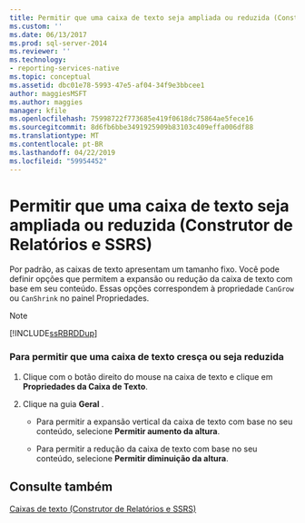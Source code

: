 ```yaml
---
title: Permitir que uma caixa de texto seja ampliada ou reduzida (Construtor de Relatórios e SSRS) | Microsoft Docs
ms.custom: ''
ms.date: 06/13/2017
ms.prod: sql-server-2014
ms.reviewer: ''
ms.technology:
- reporting-services-native
ms.topic: conceptual
ms.assetid: dbc01e78-5993-47e5-af04-34f9e3bbcee1
author: maggiesMSFT
ms.author: maggies
manager: kfile
ms.openlocfilehash: 75998722f773685e419f0618dc75864ae5fece16
ms.sourcegitcommit: 8d6fb6bbe3491925909b83103c409effa006df88
ms.translationtype: MT
ms.contentlocale: pt-BR
ms.lasthandoff: 04/22/2019
ms.locfileid: "59954452"
---
```

# <a name="allow-a-text-box-to-grow-or-shrink-report-builder-and-ssrs"></a>Permitir que uma caixa de texto seja ampliada ou reduzida (Construtor de Relatórios e SSRS)
  Por padrão, as caixas de texto apresentam um tamanho fixo. Você pode definir opções que permitem a expansão ou redução da caixa de texto com base em seu conteúdo. Essas opções correspondem à propriedade `CanGrow` ou `CanShrink` no painel Propriedades.  
  
> [!NOTE]  
>  [!INCLUDE[ssRBRDDup](../../includes/ssrbrddup-md.md)]  
  
### <a name="to-allow-a-text-box-to-grow-or-shrink"></a>Para permitir que uma caixa de texto cresça ou seja reduzida  
  
1.  Clique com o botão direito do mouse na caixa de texto e clique em **Propriedades da Caixa de Texto**.  
  
2.  Clique na guia **Geral** .  
  
    -   Para permitir a expansão vertical da caixa de texto com base no seu conteúdo, selecione **Permitir aumento da altura**.  
  
    -   Para permitir a redução da caixa de texto com base no seu conteúdo, selecione **Permitir diminuição da altura**.  
  
## <a name="see-also"></a>Consulte também  
 [Caixas de texto &#40;Construtor de Relatórios e SSRS&#41;](text-boxes-report-builder-and-ssrs.md)  
  
  
